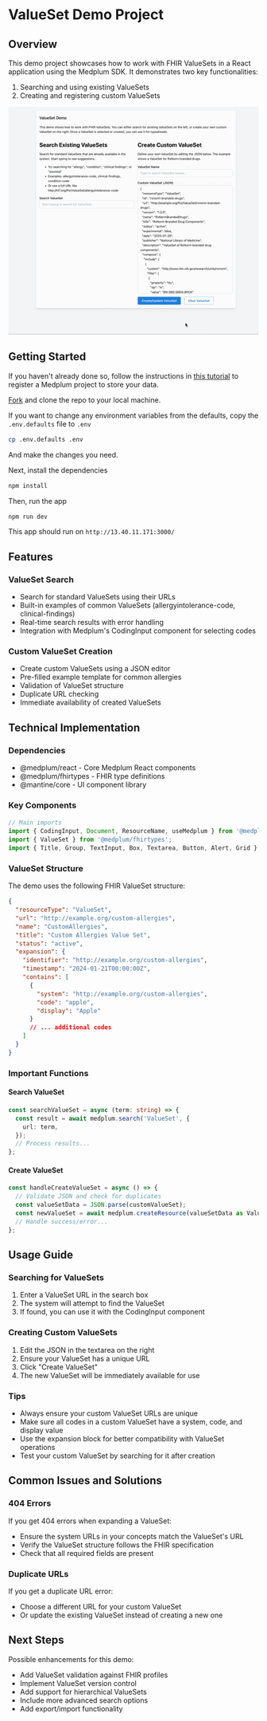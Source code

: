 # ValueSet Demo Project

## Overview

This demo project showcases how to work with FHIR ValueSets in a React application using the Medplum SDK. It demonstrates two key functionalities:

1. Searching and using existing ValueSets
2. Creating and registering custom ValueSets

![ValueSet Search Demo](./assets/value-set.gif)

## Getting Started

If you haven't already done so, follow the instructions in [this tutorial](https://www.medplum.com/docs/tutorials/register) to register a Medplum project to store your data.

[Fork](https://github.com/medplum/medplum-valueset-selector/fork) and clone the repo to your local machine.

If you want to change any environment variables from the defaults, copy the `.env.defaults` file to `.env`

```bash
cp .env.defaults .env
```

And make the changes you need.

Next, install the dependencies

```bash
npm install
```

Then, run the app

```bash
npm run dev
```

This app should run on `http://13.40.11.171:3000/`

## Features

### ValueSet Search

- Search for standard ValueSets using their URLs
- Built-in examples of common ValueSets (allergyintolerance-code, clinical-findings)
- Real-time search results with error handling
- Integration with Medplum's CodingInput component for selecting codes

### Custom ValueSet Creation

- Create custom ValueSets using a JSON editor
- Pre-filled example template for common allergies
- Validation of ValueSet structure
- Duplicate URL checking
- Immediate availability of created ValueSets

## Technical Implementation

### Dependencies

- @medplum/react - Core Medplum React components
- @medplum/fhirtypes - FHIR type definitions
- @mantine/core - UI component library

### Key Components

```typescript
// Main imports
import { CodingInput, Document, ResourceName, useMedplum } from '@medplum/react';
import { ValueSet } from '@medplum/fhirtypes';
import { Title, Group, TextInput, Box, Textarea, Button, Alert, Grid } from '@mantine/core';
```

### ValueSet Structure

The demo uses the following FHIR ValueSet structure:

```json
{
  "resourceType": "ValueSet",
  "url": "http://example.org/custom-allergies",
  "name": "CustomAllergies",
  "title": "Custom Allergies Value Set",
  "status": "active",
  "expansion": {
    "identifier": "http://example.org/custom-allergies",
    "timestamp": "2024-01-21T00:00:00Z",
    "contains": [
      {
        "system": "http://example.org/custom-allergies",
        "code": "apple",
        "display": "Apple"
      }
      // ... additional codes
    ]
  }
}
```

### Important Functions

#### Search ValueSet

```typescript
const searchValueSet = async (term: string) => {
  const result = await medplum.search('ValueSet', {
    url: term,
  });
  // Process results...
};
```

#### Create ValueSet

```typescript
const handleCreateValueSet = async () => {
  // Validate JSON and check for duplicates
  const valueSetData = JSON.parse(customValueSet);
  const newValueSet = await medplum.createResource(valueSetData as ValueSet);
  // Handle success/error...
};
```

## Usage Guide

### Searching for ValueSets

1. Enter a ValueSet URL in the search box
2. The system will attempt to find the ValueSet
3. If found, you can use it with the CodingInput component

### Creating Custom ValueSets

1. Edit the JSON in the textarea on the right
2. Ensure your ValueSet has a unique URL
3. Click "Create ValueSet"
4. The new ValueSet will be immediately available for use

### Tips

- Always ensure your custom ValueSet URLs are unique
- Make sure all codes in a custom ValueSet have a system, code, and display value
- Use the expansion block for better compatibility with ValueSet operations
- Test your custom ValueSet by searching for it after creation

## Common Issues and Solutions

### 404 Errors

If you get 404 errors when expanding a ValueSet:

- Ensure the system URLs in your concepts match the ValueSet's URL
- Verify the ValueSet structure follows the FHIR specification
- Check that all required fields are present

### Duplicate URLs

If you get a duplicate URL error:

- Choose a different URL for your custom ValueSet
- Or update the existing ValueSet instead of creating a new one

## Next Steps

Possible enhancements for this demo:

- Add ValueSet validation against FHIR profiles
- Implement ValueSet version control
- Add support for hierarchical ValueSets
- Include more advanced search options
- Add export/import functionality
